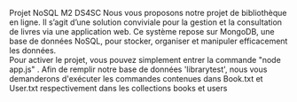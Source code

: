 Projet NoSQL M2 DS4SC
Nous vous proposons notre projet de bibliothèque en ligne. 
 Il s’agit d’une solution conviviale pour la gestion et la consultation de livres via une application web. Ce système repose sur MongoDB, une base de données NoSQL, pour stocker, organiser et manipuler efficacement les données.  
Pour activer le projet, vous pouvez simplement entrer la commande "node app.js" .
Afin de remplir notre base de données 'librarytest', nous vous demanderons d'exécuter les commandes contenues dans Book.txt et User.txt respectivement dans les collections books et users
